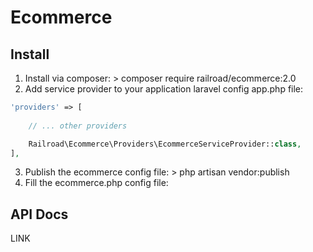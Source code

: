 Ecommerce
========================================================================================================================

## Install

1. Install via composer: > composer require railroad/ecommerce:2.0
2. Add service provider to your application laravel config app.php file:

```php
'providers' => [
    
    // ... other providers

    Railroad\Ecommerce\Providers\EcommerceServiceProvider::class,
],
```

3. Publish the ecommerce config file: > php artisan vendor:publish
4. Fill the ecommerce.php config file:

## API Docs

LINK